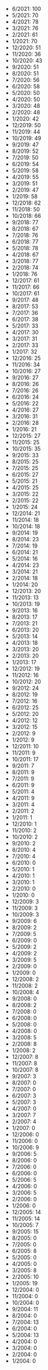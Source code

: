 *  6/2021: 100
*  5/2021: 70
*  4/2021: 78
*  3/2021: 76
*  2/2021: 61
*  1/2021: 70
*  12/2020: 51
*  11/2020: 36
*  10/2020: 43
*  9/2020: 51
*  8/2020: 51
*  7/2020: 56
*  6/2020: 58
*  5/2020: 50
*  4/2020: 50
*  3/2020: 48
*  2/2020: 48
*  1/2020: 42
*  12/2019: 50
*  11/2019: 44
*  10/2019: 49
*  9/2019: 47
*  8/2019: 52
*  7/2019: 50
*  6/2019: 54
*  5/2019: 58
*  4/2019: 55
*  3/2019: 51
*  2/2019: 47
*  1/2019: 58
*  12/2018: 62
*  11/2018: 50
*  10/2018: 66
*  9/2018: 77
*  8/2018: 67
*  7/2018: 76
*  6/2018: 77
*  5/2018: 78
*  4/2018: 67
*  3/2018: 77
*  2/2018: 74
*  1/2018: 76
*  12/2017: 61
*  11/2017: 66
*  10/2017: 61
*  9/2017: 48
*  8/2017: 53
*  7/2017: 36
*  6/2017: 38
*  5/2017: 33
*  4/2017: 30
*  3/2017: 31
*  2/2017: 33
*  1/2017: 32
*  12/2016: 25
*  11/2016: 34
*  10/2016: 27
*  9/2016: 27
*  8/2016: 26
*  7/2016: 26
*  6/2016: 24
*  5/2016: 22
*  4/2016: 27
*  3/2016: 31
*  2/2016: 28
*  1/2016: 21
*  12/2015: 27
*  11/2015: 25
*  10/2015: 35
*  9/2015: 33
*  8/2015: 25
*  7/2015: 25
*  6/2015: 27
*  5/2015: 21
*  4/2015: 25
*  3/2015: 22
*  2/2015: 22
*  1/2015: 24
*  12/2014: 21
*  11/2014: 18
*  10/2014: 18
*  9/2014: 19
*  8/2014: 23
*  7/2014: 19
*  6/2014: 21
*  5/2014: 16
*  4/2014: 23
*  3/2014: 21
*  2/2014: 18
*  1/2014: 20
*  12/2013: 20
*  11/2013: 13
*  10/2013: 19
*  9/2013: 16
*  8/2013: 17
*  7/2013: 21
*  6/2013: 20
*  5/2013: 14
*  4/2013: 18
*  3/2013: 20
*  2/2013: 20
*  1/2013: 17
*  12/2012: 19
*  11/2012: 16
*  10/2012: 20
*  9/2012: 24
*  8/2012: 19
*  7/2012: 16
*  6/2012: 25
*  5/2012: 20
*  4/2012: 12
*  3/2012: 15
*  2/2012: 9
*  1/2012: 9
*  12/2011: 10
*  11/2011: 9
*  10/2011: 17
*  9/2011: 7
*  8/2011: 9
*  7/2011: 9
*  6/2011: 9
*  5/2011: 4
*  4/2011: 9
*  3/2011: 4
*  2/2011: 2
*  1/2011: 1
*  12/2010: 1
*  11/2010: 2
*  10/2010: 2
*  9/2010: 2
*  8/2010: 4
*  7/2010: 4
*  6/2010: 0
*  5/2010: 1
*  4/2010: 1
*  3/2010: 1
*  2/2010: 0
*  1/2010: 0
*  12/2009: 3
*  11/2009: 3
*  10/2009: 3
*  9/2009: 6
*  8/2009: 2
*  7/2009: 5
*  6/2009: 0
*  5/2009: 2
*  4/2009: 2
*  3/2009: 5
*  2/2009: 0
*  1/2009: 0
*  12/2008: 2
*  11/2008: 2
*  10/2008: 4
*  9/2008: 0
*  8/2008: 2
*  7/2008: 0
*  6/2008: 0
*  5/2008: 0
*  4/2008: 0
*  3/2008: 5
*  2/2008: 8
*  1/2008: 2
*  12/2007: 8
*  11/2007: 8
*  10/2007: 8
*  9/2007: 3
*  8/2007: 0
*  7/2007: 0
*  6/2007: 3
*  5/2007: 3
*  4/2007: 0
*  3/2007: 7
*  2/2007: 4
*  1/2007: 0
*  12/2006: 0
*  11/2006: 0
*  10/2006: 9
*  9/2006: 5
*  8/2006: 0
*  7/2006: 0
*  6/2006: 0
*  5/2006: 5
*  4/2006: 0
*  3/2006: 5
*  2/2006: 0
*  1/2006: 0
*  12/2005: 14
*  11/2005: 14
*  10/2005: 7
*  9/2005: 15
*  8/2005: 0
*  7/2005: 0
*  6/2005: 8
*  5/2005: 0
*  4/2005: 0
*  3/2005: 8
*  2/2005: 10
*  1/2005: 19
*  12/2004: 0
*  11/2004: 0
*  10/2004: 0
*  9/2004: 11
*  8/2004: 0
*  7/2004: 13
*  6/2004: 0
*  5/2004: 13
*  4/2004: 0
*  3/2004: 0
*  2/2004: 0
*  1/2004: 0